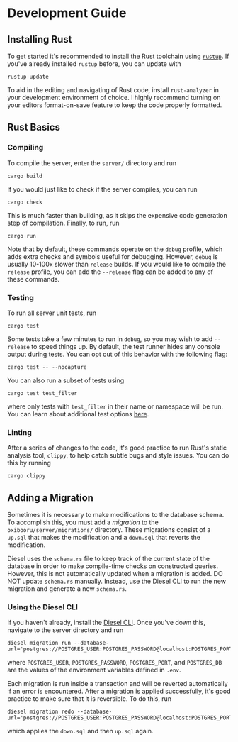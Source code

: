 # Development Guide
## Installing Rust
To get started it's recommended to install the Rust toolchain using [`rustup`](https://www.rust-lang.org/tools/install). If you've already installed `rustup` before, you can update with
```console
rustup update
```
To aid in the editing and navigating of Rust code, install `rust-analyzer` in your development environment of choice. I highly recommend turning on your editors format-on-save feature to keep the code properly formatted.

## Rust Basics
### Compiling
To compile the server, enter the `server/` directory and run
```console
cargo build
```
If you would just like to check if the server compiles, you can run
```console
cargo check
```
This is much faster than building, as it skips the expensive code generation step of compilation. Finally, to run, run
```console
cargo run
```
Note that by default, these commands operate on the `debug` profile, which adds extra checks and symbols useful for debugging. However, `debug` is usually 10-100x slower than `release` builds. If you would like to compile the `release` profile, you can add the `--release` flag can be added to any of these commands.

### Testing
To run all server unit tests, run
```console
cargo test
```
Some tests take a few minutes to run in `debug`, so you may wish to add `--release` to speed things up. By default, the test runner hides any console output during tests. You can opt out of this behavior with the following flag:
```console
cargo test -- --nocapture
```
You can also run a subset of tests using
```console
cargo test test_filter
```
where only tests with `test_filter` in their name or namespace will be run. You can learn about additional test options [here](https://doc.rust-lang.org/cargo/commands/cargo-test.html).

### Linting
After a series of changes to the code, it's good practice to run Rust's static analysis tool, `clippy`, to help catch subtle bugs and style issues. You can do this by running
```console
cargo clippy
```

## Adding a Migration
Sometimes it is necessary to make modifications to the database schema. To accomplish this, you must add a *migration* to the `oxibooru/server/migrations/` directory. These migrations consist of a `up.sql` that makes the modification and a `down.sql` that reverts the modification.

Diesel uses the `schema.rs` file to keep track of the current state of the database in order to make compile-time checks on constructed queries. However, this is not automatically updated when a migration is added. DO NOT update `schema.rs` manually. Instead, use the Diesel CLI to run the new migration and generate a new `schema.rs`.

### Using the Diesel CLI
If you haven't already, install the [Diesel CLI](https://diesel.rs/guides/getting-started.html#installing-diesel-cli). Once you've down this, navigate to the server directory and run
```console
diesel migration run --database-url='postgres://POSTGRES_USER:POSTGRES_PASSWORD@localhost:POSTGRES_PORT/POSTGRES_DB'
```
where `POSTGRES_USER`, `POSTGRES_PASSWORD`, `POSTGRES_PORT`, and `POSTGRES_DB` are the values of the environment variables defined in `.env`.

Each migration is run inside a transaction and will be reverted automatically if an error is encountered. After a migration is applied successfully, it's good practice to make sure that it is reversible. To do this, run
```console
diesel migration redo --database-url='postgres://POSTGRES_USER:POSTGRES_PASSWORD@localhost:POSTGRES_PORT/POSTGRES_DB'
```
which applies the `down.sql` and then `up.sql` again.